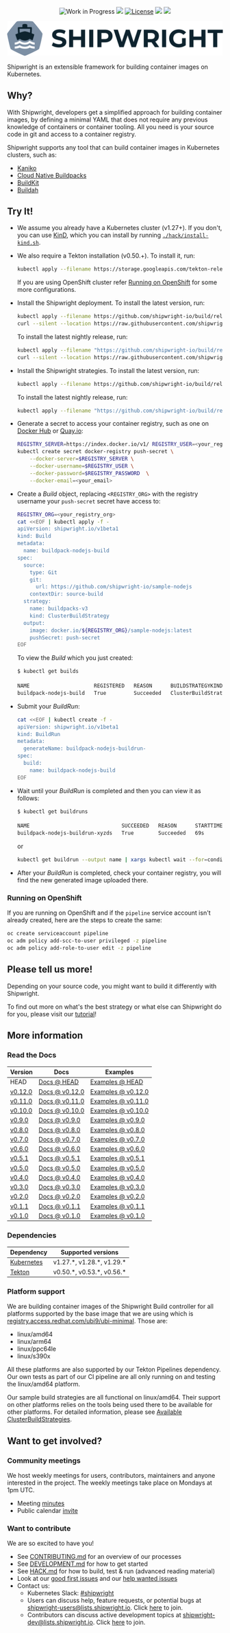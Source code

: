 <!--
Copyright The Shipwright Contributors

SPDX-License-Identifier: Apache-2.0
-->

<p align="center">
    <img alt="Work in Progress" src="https://img.shields.io/badge/Status-Work%20in%20Progress-informational">
    <a alt="GoReport" href="https://goreportcard.com/report/github.com/shipwright-io/build"><img src="https://goreportcard.com/badge/github.com/shipwright-io/build"></a>
    <a href="https://github.com/shipwright-io/build/blob/main/LICENSE"><img alt="License" src="https://img.shields.io/github/license/shipwright-io/build"></a>
    <a href="https://pkg.go.dev/mod/github.com/shipwright-io/build"><img src="https://img.shields.io/badge/go.dev-reference-007d9c?logo=go&logoColor=white"></a>
    <a href="https://bestpractices.coreinfrastructure.org/projects/5315"><img src="https://bestpractices.coreinfrastructure.org/projects/5315/badge"></a>
</p>

<picture>
  <source media="(prefers-color-scheme: dark)" srcset="./.docs/shipwright-logo-darkbg-512.png">
  <source media="(prefers-color-scheme: light)" srcset="./.docs/shipwright-logo-lightbg-512.png">
  <img alt="Shows the Shipwright logo, which is a heptagon containing a stylized ship next to the word shipwright." src="./.docs/shipwright-logo-lightbg-512.png">
</picture>

Shipwright is an extensible framework for building container images on Kubernetes.

## Why?

With Shipwright, developers get a simplified approach for building container images, by defining a minimal YAML that does not require
any previous knowledge of containers or container tooling. All you need is your source code in git and access to a container registry.

Shipwright supports any tool that can build container images in Kubernetes clusters, such as:

- [Kaniko](https://github.com/GoogleContainerTools/kaniko)
- [Cloud Native Buildpacks](https://buildpacks.io/)
- [BuildKit](https://github.com/moby/buildkit)
- [Buildah](https://buildah.io/)

## Try It!

- We assume you already have a Kubernetes cluster (v1.27+). If you don't, you can use [KinD](https://kind.sigs.k8s.io), which you can install by running [`./hack/install-kind.sh`](./hack/install-kind.sh).

- We also require a Tekton installation (v0.50.+). To install it, run:

  ```bash
  kubectl apply --filename https://storage.googleapis.com/tekton-releases/pipeline/previous/v0.50.5/release.yaml
  ```

  If you are using OpenShift cluster refer [Running on OpenShift](#running-on-openshift) for some more configurations.

- Install the Shipwright deployment. To install the latest version, run:

  ```bash
  kubectl apply --filename https://github.com/shipwright-io/build/releases/download/v0.12.0/release.yaml --server-side
  curl --silent --location https://raw.githubusercontent.com/shipwright-io/build/v0.12.0/hack/setup-webhook-cert.sh | bash
  ```

  To install the latest nightly release, run:

  ```bash
  kubectl apply --filename "https://github.com/shipwright-io/build/releases/download/nightly/nightly-$(curl --silent --location https://github.com/shipwright-io/build/releases/download/nightly/latest.txt).yaml" --server-side
  curl --silent --location https://raw.githubusercontent.com/shipwright-io/build/main/hack/setup-webhook-cert.sh | bash
  ```

- Install the Shipwright strategies. To install the latest version, run:

  ```bash
  kubectl apply --filename https://github.com/shipwright-io/build/releases/download/v0.12.0/sample-strategies.yaml --server-side
  ```

  To install the latest nightly release, run:

  ```bash
  kubectl apply --filename "https://github.com/shipwright-io/build/releases/download/nightly/nightly-$(curl --silent --location https://github.com/shipwright-io/build/releases/download/nightly/latest.txt)-sample-strategies.yaml" --server-side
  ```

- Generate a secret to access your container registry, such as one on [Docker Hub](https://hub.docker.com/) or [Quay.io](https://quay.io/):

  ```bash
  REGISTRY_SERVER=https://index.docker.io/v1/ REGISTRY_USER=<your_registry_user> REGISTRY_PASSWORD=<your_registry_password>
  kubectl create secret docker-registry push-secret \
      --docker-server=$REGISTRY_SERVER \
      --docker-username=$REGISTRY_USER \
      --docker-password=$REGISTRY_PASSWORD  \
      --docker-email=<your_email>
  ```

- Create a *Build* object, replacing `<REGISTRY_ORG>` with the registry username your `push-secret` secret have access to:

  ```bash
  REGISTRY_ORG=<your_registry_org>
  cat <<EOF | kubectl apply -f -
  apiVersion: shipwright.io/v1beta1
  kind: Build
  metadata:
    name: buildpack-nodejs-build
  spec:
    source:
      type: Git
      git:
        url: https://github.com/shipwright-io/sample-nodejs
      contextDir: source-build
    strategy:
      name: buildpacks-v3
      kind: ClusterBuildStrategy
    output:
      image: docker.io/${REGISTRY_ORG}/sample-nodejs:latest
      pushSecret: push-secret
  EOF
  ```

  To view the *Build* which you just created:

  ```bash
  $ kubectl get builds
 
  NAME                     REGISTERED   REASON      BUILDSTRATEGYKIND      BUILDSTRATEGYNAME   CREATIONTIME
  buildpack-nodejs-build   True         Succeeded   ClusterBuildStrategy   buildpacks-v3       68s
  ```  

- Submit your *BuildRun*:

  ```bash
  cat <<EOF | kubectl create -f -
  apiVersion: shipwright.io/v1beta1
  kind: BuildRun
  metadata:
    generateName: buildpack-nodejs-buildrun-
  spec:
    build:
      name: buildpack-nodejs-build
  EOF
  ```

- Wait until your *BuildRun* is completed and then you can view it as follows:

  ```bash
  $ kubectl get buildruns
  
  NAME                              SUCCEEDED   REASON      STARTTIME   COMPLETIONTIME
  buildpack-nodejs-buildrun-xyzds   True        Succeeded   69s         2s
  ```

  or

  ```bash
  kubectl get buildrun --output name | xargs kubectl wait --for=condition=Succeeded --timeout=180s
  ```

- After your *BuildRun* is completed, check your container registry, you will find the new generated image uploaded there.

### Running on OpenShift

If you are running on OpenShift and if the `pipeline` service account isn't already created,
here are the steps to create the same:

```sh
oc create serviceaccount pipeline
oc adm policy add-scc-to-user privileged -z pipeline
oc adm policy add-role-to-user edit -z pipeline
```

## Please tell us more!

Depending on your source code, you might want to build it differently with Shipwright.

To find out more on what's the best strategy or what else can Shipwright do for you, please visit our [tutorial](./docs/tutorials/README.md)!

## More information

### Read the Docs

| Version                                                                | Docs                                                                       | Examples                                                                          |
|------------------------------------------------------------------------|----------------------------------------------------------------------------|-----------------------------------------------------------------------------------|
| HEAD                                                                   | [Docs @ HEAD](docs/README.md)                                              | [Examples @ HEAD](samples)                                                        |
| [v0.12.0](https://github.com/shipwright-io/build/releases/tag/v0.12.0) | [Docs @ v0.12.0](https://github.com/shipwright-io/build/tree/v0.12.0/docs) | [Examples @ v0.12.0](https://github.com/shipwright-io/build/tree/v0.12.0/samples) |
| [v0.11.0](https://github.com/shipwright-io/build/releases/tag/v0.11.0) | [Docs @ v0.11.0](https://github.com/shipwright-io/build/tree/v0.11.0/docs) | [Examples @ v0.11.0](https://github.com/shipwright-io/build/tree/v0.11.0/samples) |
| [v0.10.0](https://github.com/shipwright-io/build/releases/tag/v0.10.0) | [Docs @ v0.10.0](https://github.com/shipwright-io/build/tree/v0.10.0/docs) | [Examples @ v0.10.0](https://github.com/shipwright-io/build/tree/v0.10.0/samples) |
| [v0.9.0](https://github.com/shipwright-io/build/releases/tag/v0.9.0)   | [Docs @ v0.9.0](https://github.com/shipwright-io/build/tree/v0.9.0/docs)   | [Examples @ v0.9.0](https://github.com/shipwright-io/build/tree/v0.9.0/samples)   |
| [v0.8.0](https://github.com/shipwright-io/build/releases/tag/v0.8.0)   | [Docs @ v0.8.0](https://github.com/shipwright-io/build/tree/v0.8.0/docs)   | [Examples @ v0.8.0](https://github.com/shipwright-io/build/tree/v0.8.0/samples)   |
| [v0.7.0](https://github.com/shipwright-io/build/releases/tag/v0.7.0)   | [Docs @ v0.7.0](https://github.com/shipwright-io/build/tree/v0.7.0/docs)   | [Examples @ v0.7.0](https://github.com/shipwright-io/build/tree/v0.7.0/samples)   |
| [v0.6.0](https://github.com/shipwright-io/build/releases/tag/v0.6.0)   | [Docs @ v0.6.0](https://github.com/shipwright-io/build/tree/v0.6.0/docs)   | [Examples @ v0.6.0](https://github.com/shipwright-io/build/tree/v0.6.0/samples)   |
| [v0.5.1](https://github.com/shipwright-io/build/releases/tag/v0.5.1)   | [Docs @ v0.5.1](https://github.com/shipwright-io/build/tree/v0.5.1/docs)   | [Examples @ v0.5.1](https://github.com/shipwright-io/build/tree/v0.5.1/samples)   |
| [v0.5.0](https://github.com/shipwright-io/build/releases/tag/v0.5.0)   | [Docs @ v0.5.0](https://github.com/shipwright-io/build/tree/v0.5.0/docs)   | [Examples @ v0.5.0](https://github.com/shipwright-io/build/tree/v0.5.0/samples)   |
| [v0.4.0](https://github.com/shipwright-io/build/releases/tag/v0.4.0)   | [Docs @ v0.4.0](https://github.com/shipwright-io/build/tree/v0.4.0/docs)   | [Examples @ v0.4.0](https://github.com/shipwright-io/build/tree/v0.4.0/samples)   |
| [v0.3.0](https://github.com/shipwright-io/build/releases/tag/v0.3.0)   | [Docs @ v0.3.0](https://github.com/shipwright-io/build/tree/v0.3.0/docs)   | [Examples @ v0.3.0](https://github.com/shipwright-io/build/tree/v0.3.0/samples)   |
| [v0.2.0](https://github.com/shipwright-io/build/releases/tag/v0.2.0)   | [Docs @ v0.2.0](https://github.com/shipwright-io/build/tree/v0.2.0/docs)   | [Examples @ v0.2.0](https://github.com/shipwright-io/build/tree/v0.2.0/samples)   |
| [v0.1.1](https://github.com/shipwright-io/build/releases/tag/v0.1.1)   | [Docs @ v0.1.1](https://github.com/shipwright-io/build/tree/v0.1.1/docs)   | [Examples @ v0.1.1](https://github.com/shipwright-io/build/tree/v0.1.1/samples)   |
| [v0.1.0](https://github.com/shipwright-io/build/releases/tag/v0.1.0)   | [Docs @ v0.1.0](https://github.com/shipwright-io/build/tree/v0.1.0/docs)   | [Examples @ v0.1.0](https://github.com/shipwright-io/build/tree/v0.1.0/samples)   |

### Dependencies

| Dependency                           | Supported versions           |
|--------------------------------------|------------------------------|
| [Kubernetes](https://kubernetes.io/) | v1.27.\*, v1.28.\*, v1.29.\* |
| [Tekton](https://tekton.dev)         | v0.50.\*, v0.53.\*, v0.56.\* |

### Platform support

We are building container images of the Shipwright Build controller for all platforms supported by the base image that we are using which is [registry.access.redhat.com/ubi9/ubi-minimal](https://catalog.redhat.com/software/containers/ubi9/ubi-minimal/615bd9b4075b022acc111bf5). Those are:

- linux/amd64
- linux/arm64
- linux/ppc64le
- linux/s390x

All these platforms are also supported by our Tekton Pipelines dependency. Our own tests as part of our CI pipeline are all only running on and testing the linux/amd64 platform.

Our sample build strategies are all functional on linux/amd64. Their support on other platforms relies on the tools being used there to be available for other platforms. For detailed information, please see [Available ClusterBuildStrategies](docs/buildstrategies.md#available-clusterbuildstrategies).

## Want to get involved?

### Community meetings

We host weekly meetings for users, contributors, maintainers and anyone interested in the project. The weekly meetings take place on Mondays at 1pm UTC.

- Meeting [minutes](https://github.com/shipwright-io/community/issues?q=is%3Aissue+label%3Acommunity+label%3Ameeting)
- Public calendar [invite](https://calendar.google.com/calendar/u/0/embed?src=shipwright-admin@lists.shipwright.io&ctz=America/New_York)

### Want to contribute

We are so excited to have you!

- See [CONTRIBUTING.md](https://github.com/shipwright-io/.github/blob/main/CONTRIBUTING.md) for an overview of our processes
- See [DEVELOPMENT.md](DEVELOPMENT.md) for how to get started
- See [HACK.md](HACK.md) for how to build, test & run
  (advanced reading material)
- Look at our
  [good first issues](https://github.com/shipwright-io/build/issues?q=is%3Aissue+is%3Aopen+label%3A%22good+first+issue%22)
  and our
  [help wanted issues](https://github.com/shipwright-io/build/issues?q=is%3Aissue+is%3Aopen+label%3A%22help+wanted%22)
- Contact us:
  - Kubernetes Slack: [#shipwright](https://kubernetes.slack.com/messages/shipwright)
  - Users can discuss help, feature requests, or potential bugs at [shipwright-users@lists.shipwright.io](https://lists.shipwright.io/archives/list/shipwright-users@lists.shipwright.io/).
  Click [here](https://lists.shipwright.io/admin/lists/shipwright-users.lists.shipwright.io/) to join.
  - Contributors can discuss active development topics at [shipwright-dev@lists.shipwright.io](https://lists.shipwright.io/archives/list/shipwright-dev@lists.shipwright.io/).
  Click [here](https://lists.shipwright.io/admin/lists/shipwright-dev.lists.shipwright.io/) to join.
